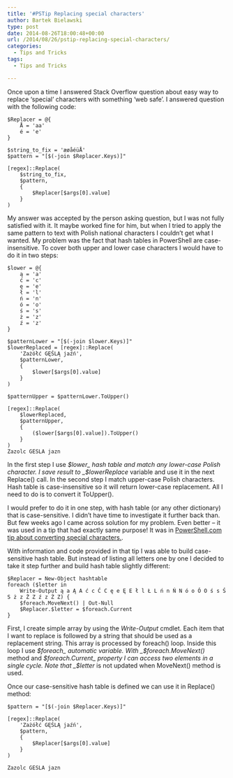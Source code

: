 ```yaml
---
title: '#PSTip Replacing special characters'
author: Bartek Bielawski
type: post
date: 2014-08-26T18:00:48+00:00
url: /2014/08/26/pstip-replacing-special-characters/
categories:
  - Tips and Tricks
tags:
  - Tips and Tricks

---
```

Once upon a time I answered Stack Overflow question about easy way to replace &#8216;special&#8217; characters with something &#8216;web safe&#8217;. I answered question with the following code:

```
$Replacer = @{
    Å = 'aa'
    é = 'e'
}

$string_to_fix = 'æøåéüÅ'
$pattern = "[$(-join $Replacer.Keys)]"

[regex]::Replace(
    $string_to_fix, 
    $pattern, 
    { 
        $Replacer[$args[0].value] 
    }
)
```

My answer was accepted by the person asking question, but I was not fully satisfied with it. It maybe worked fine for him, but when I tried to apply the same pattern to text with Polish national characters I couldn&#8217;t get what I wanted. My problem was the fact that hash tables in PowerShell are case-insensitive. To cover both upper and lower case characters I would have to do it in two steps:

```
$lower = @{
    ą = 'a'
    ć = 'c'
    ę = 'e'
    ł = 'l'
    ń = 'n'
    ó = 'o'
    ś = 's'
    ż = 'z'
    ź = 'z'
}

$patternLower = "[$(-join $lower.Keys)]"
$lowerReplaced = [regex]::Replace(
    'Zażółć GĘŚLĄ jaźń',
    $patternLower,
    {
        $lower[$args[0].value]
    }
)

$patternUpper = $patternLower.ToUpper()

[regex]::Replace(
    $lowerReplaced,
    $patternUpper,
    {
        ($lower[$args[0].value]).ToUpper()
    }
)
Zazolc GESLA jazn
```

In the first step I use _$lower_ hash table and match any lower-case Polish character. I save result to _$lowerReplace_ variable and use it in the next Replace() call. In the second step I match upper-case Polish characters. Hash table is case-insensitive so it will return lower-case replacement. All I need to do is to convert it ToUpper().

I would prefer to do it in one step, with hash table (or any other dictionary) that is case-sensitive. I didn&#8217;t have time to investigate it further back than. But few weeks ago I came across solution for my problem. Even better &#8211; it was used in a tip that had exactly same purpose! It was in <a href="http://powershell.com/cs/blogs/tips/archive/2014/07/22/converting-special-characters-part-2.aspx" target="_blank">PowerShell.com tip about converting special characters.</a>.

With information and code provided in that tip I was able to build case-sensitive hash table. But instead of listing all letters one by one I decided to take it step further and build hash table slightly different:

```
$Replacer = New-Object hashtable
foreach ($letter in 
    Write-Output ą a Ą A ć c Ć C ę e Ę E ł l Ł L ń n Ń N ó o Ó O ś s Ś S ż z Ż Z ź z Ź Z) {
    $foreach.MoveNext() | Out-Null
    $Replacer.$letter = $foreach.Current
}
```


First, I create simple array by using the _Write-Output_ cmdlet. Each item that I want to replace is followed by a string that should be used as a replacement string. This array is processed by foreach() loop. Inside this loop I use _$foreach_ automatic variable. With _$foreach.MoveNext()_ method and _$foreach.Current_ property I can access two elements in a single cycle. Note that _$letter_ is not updated when MoveNext() method is used.

Once our case-sensitive hash table is defined we can use it in Replace() method:

```
$pattern = "[$(-join $Replacer.Keys)]"

[regex]::Replace(
    'Zażółć GĘŚLĄ jaźń',
    $pattern,
    {
        $Replacer[$args[0].value]
    }
)

Zazolc GESLA jazn
```


